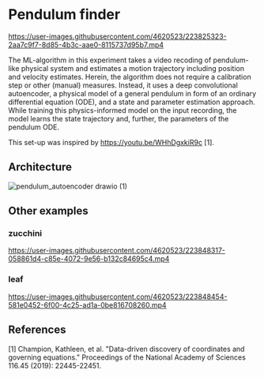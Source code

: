 # Pendulum finder

https://user-images.githubusercontent.com/4620523/223825323-2aa7c9f7-8d85-4b3c-aae0-8115737d95b7.mp4

The ML-algorithm in this experiment takes a video recoding of pendulum-like physical system and estimates a motion trajectory including position and velocity estimates. 
Herein, the algorithm does not require a calibration step or other (manual) measures. Instead, it uses a deep convolutional autoencoder, a physical model of a general pendulum in form 
of an ordinary differential equation (ODE), and a state and parameter estimation approach. While training this physics-informed model on the
input recording, the model learns the state trajectory and, further, the parameters of the pendulum ODE.

This set-up was inspired by https://youtu.be/WHhDgxkiR9c [1].

## Architecture 

![pendulum_autoencoder drawio (1)](https://user-images.githubusercontent.com/4620523/223824080-464af2b7-f964-4ccb-b758-4b6aca9d6890.png)


## Other examples

### zucchini

https://user-images.githubusercontent.com/4620523/223848317-058861d4-c85e-4072-9e56-b132c84695c4.mp4

### leaf

https://user-images.githubusercontent.com/4620523/223848454-581e0452-6f00-4c25-ad1a-0be816708260.mp4

## References

[1] Champion, Kathleen, et al. "Data-driven discovery of coordinates and governing equations." Proceedings of the National Academy of Sciences 116.45 (2019): 22445-22451.
